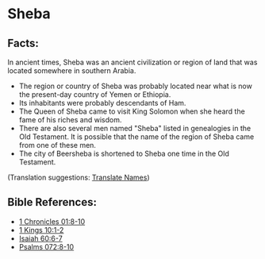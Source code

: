 # Sheba #

## Facts: ##

In ancient times, Sheba was an ancient civilization or region of land that was located somewhere in southern Arabia.

* The region or country of Sheba was probably located near what is now the present-day country of Yemen or Ethiopia.
* Its inhabitants were probably descendants of Ham.
* The Queen of Sheba came to visit King Solomon when she heard the fame of his riches and wisdom.
* There are also several men named "Sheba" listed in genealogies in the Old Testament. It is possible that the name of the region of Sheba came from one of these men.
* The city of Beersheba is shortened to Sheba one time in the Old Testament.

(Translation suggestions: [Translate Names](en/ta-vol1/translate/man/translate-names))



## Bible References: ##

* [1 Chronicles 01:8-10](en/tn/1ch/help/01/08)
* [1 Kings 10:1-2](en/tn/1ki/help/10/01)
* [Isaiah 60:6-7](en/tn/isa/help/60/06)
* [Psalms 072:8-10](en/tn/psa/help/72/08)